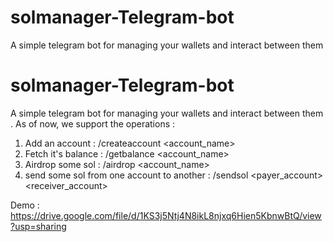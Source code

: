 # solmanager-Telegram-bot
A simple telegram bot for managing your wallets and interact between them 

# solmanager-Telegram-bot
A simple telegram bot for managing your wallets and interact between them . 
As of now, we support the operations : 
1. Add an account : /createaccount <account_name>
2. Fetch it's balance : /getbalance <account_name>
3. Airdrop some sol : /airdrop <account_name>
4. send some sol from one account to another : /sendsol <payer_account> <receiver_account> <amount>


Demo : https://drive.google.com/file/d/1KS3j5Ntj4N8ikL8njxq6Hien5KbnwBtQ/view?usp=sharing 
